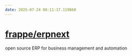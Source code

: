 ```yaml
---
date: 2025-07-24 08:11:17.119860
---
```


# [frappe/erpnext](https://github.com/frappe/erpnext)

open source ERP for business management and automation